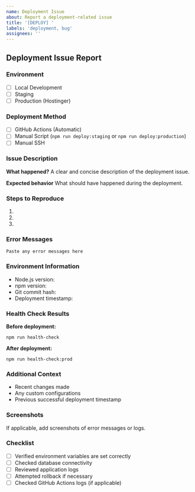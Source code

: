 ```yaml
---
name: Deployment Issue
about: Report a deployment-related issue
title: '[DEPLOY] '
labels: 'deployment, bug'
assignees: ''
---
```


## Deployment Issue Report

### Environment
- [ ] Local Development
- [ ] Staging
- [ ] Production (Hostinger)

### Deployment Method
- [ ] GitHub Actions (Automatic)
- [ ] Manual Script (`npm run deploy:staging` or `npm run deploy:production`)
- [ ] Manual SSH

### Issue Description
**What happened?**
A clear and concise description of the deployment issue.

**Expected behavior**
What should have happened during the deployment.

### Steps to Reproduce
1. 
2. 
3. 

### Error Messages
```
Paste any error messages here
```

### Environment Information
- Node.js version:
- npm version:
- Git commit hash:
- Deployment timestamp:

### Health Check Results
**Before deployment:**
```
npm run health-check
```

**After deployment:**
```
npm run health-check:prod
```

### Additional Context
- Recent changes made
- Any custom configurations
- Previous successful deployment timestamp

### Screenshots
If applicable, add screenshots of error messages or logs.

### Checklist
- [ ] Verified environment variables are set correctly
- [ ] Checked database connectivity  
- [ ] Reviewed application logs
- [ ] Attempted rollback if necessary
- [ ] Checked GitHub Actions logs (if applicable)